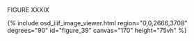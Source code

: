 FIGURE XXXIX

{% include osd_iiif_image_viewer.html region="0,0,2666,3708" degrees="90" id="figure_39" canvas="170" height="75vh" %}
